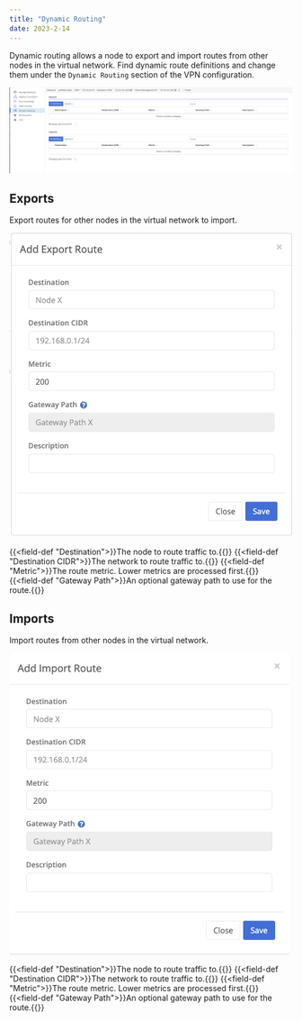 ```yaml
---
title: "Dynamic Routing"
date: 2023-2-14
---
```


Dynamic routing allows a node to export and import routes from other nodes in the virtual network. Find dynamic route definitions and change them under the `Dynamic Routing` section of the VPN configuration.

![img](list.png)

## Exports

Export routes for other nodes in the virtual network to import.

![img](add-export.png)

{{<field-def "Destination">}}The node to route traffic to.{{</field-def>}}
{{<field-def "Destination CIDR">}}The network to route traffic to.{{</field-def>}}
{{<field-def "Metric">}}The route metric. Lower metrics are processed first.{{</field-def>}}
{{<field-def "Gateway Path">}}An optional gateway path to use for the route.{{</field-def>}}

## Imports

Import routes from other nodes in the virtual network.

![img](add-import.png)

{{<field-def "Destination">}}The node to route traffic to.{{</field-def>}}
{{<field-def "Destination CIDR">}}The network to route traffic to.{{</field-def>}}
{{<field-def "Metric">}}The route metric. Lower metrics are processed first.{{</field-def>}}
{{<field-def "Gateway Path">}}An optional gateway path to use for the route.{{</field-def>}}
